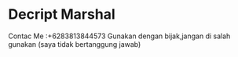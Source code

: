 # Decript Marshal
Contac Me :+6283813844573
Gunakan dengan bijak,jangan di salah gunakan (saya tidak bertanggung jawab)